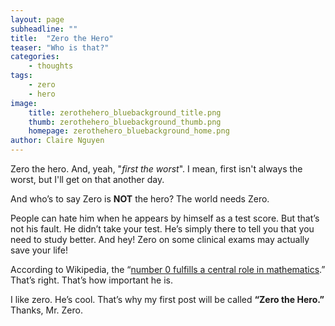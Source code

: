 ```yaml
---
layout: page
subheadline: ""
title:  "Zero the Hero"
teaser: "Who is that?"
categories:
    - thoughts
tags:
    - zero
    - hero
image:
    title: zerothehero_bluebackground_title.png
    thumb: zerothehero_bluebackground_thumb.png
    homepage: zerothehero_bluebackground_home.png
author: Claire Nguyen
---
```

Zero the hero. And, yeah, "_first the worst_". I mean, first isn't always the worst, but I'll get on that another day.

And who’s to say Zero is **NOT** the hero? The world needs Zero.

People can hate him when he appears by himself as a test score. But that’s not his fault. He didn’t take your test. He’s simply there to tell you that you need to study better. And hey! Zero on some clinical exams may actually save your life!

According to Wikipedia, the “[number 0 fulfills a central role in mathematics](https://en.wikipedia.org/wiki/0_(number)).” That’s right. That’s how important he is.

I like zero. He’s cool. That’s why my first post will be called **“Zero the Hero.”** Thanks, Mr. Zero.
